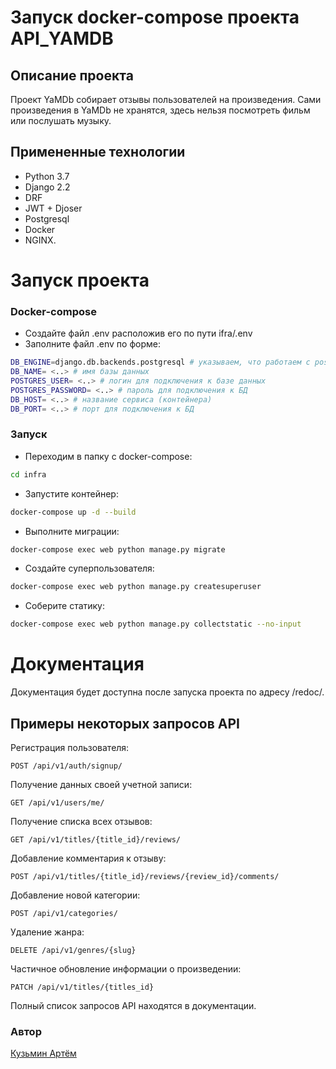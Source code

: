 # Запуск docker-compose проекта API_YAMDB
## Описание проекта
Проект YaMDb собирает отзывы пользователей на произведения. Сами произведения в YaMDb не хранятся, здесь нельзя посмотреть фильм или послушать музыку.

## Примененные технологии
+ Python 3.7
+ Django 2.2
+ DRF
+ JWT + Djoser
+ Postgresql
+ Docker
+ NGINX.

# Запуск проекта

### Docker-compose

- Создайте файл .env расположив его по пути ifra/.env
- Заполните файл .env по форме:
``` bash
DB_ENGINE=django.db.backends.postgresql # указываем, что работаем с postgresql
DB_NAME= <..> # имя базы данных
POSTGRES_USER= <..> # логин для подключения к базе данных
POSTGRES_PASSWORD= <..> # пароль для подключения к БД
DB_HOST= <..> # название сервиса (контейнера)
DB_PORT= <..> # порт для подключения к БД 
```
### Запуск

- Переходим в папку с docker-compose:
```bash
cd infra
```
- Запустите контейнер:
```bash
docker-compose up -d --build 
```
- Выполните миграции:
```bash
docker-compose exec web python manage.py migrate
```
- Создайте суперпользователя:
```bash
docker-compose exec web python manage.py createsuperuser
```
- Соберите статику:
```bash
docker-compose exec web python manage.py collectstatic --no-input
```

# Документация
Документация будет доступна после запуска проекта по адресу /redoc/.

## Примеры некоторых запросов API
Регистрация пользователя:
```
POST /api/v1/auth/signup/
```
Получение данных своей учетной записи:
```
GET /api/v1/users/me/
```
Получение списка всех отзывов:
```
GET /api/v1/titles/{title_id}/reviews/
```
Добавление комментария к отзыву:
```
POST /api/v1/titles/{title_id}/reviews/{review_id}/comments/
```
Добавление новой категории:
```
POST /api/v1/categories/
```
Удаление жанра:
```
DELETE /api/v1/genres/{slug}
```
Частичное обновление информации о произведении:
```
PATCH /api/v1/titles/{titles_id}
```


Полный список запросов API находятся в документации.

### Автор
[Кузьмин Артём](https://github.com/MrKarlkarlsn) 

  
